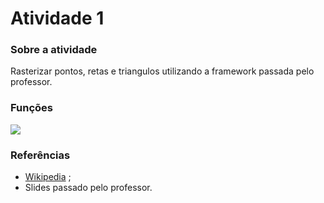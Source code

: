 # Atividade 1

### Sobre a atividade
  Rasterizar pontos, retas e triangulos utilizando a framework passada pelo professor.

### Funções

![](Imagens/putpixel.png)
  
  
  ### Referências
  
* [Wikipedia](https://en.wikipedia.org/wiki/Bresenham%27s_line_algorithm#:~:text=Bresenham%27s%20line%20algorithm%20is%20a,straight%20line%20between%20two%20points)   ;
* Slides passado pelo professor.
